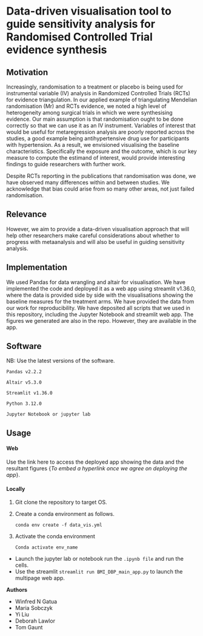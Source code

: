 # Data-driven visualisation tool to guide sensitivity analysis for Randomised Controlled Trial evidence synthesis

## Motivation
Increasingly, randomisation to a treatment or placebo is being used for instrumental variable (IV) analysis in Randomized Controlled Trials (RCTs) for evidence triangulation.
In our applied example of triangulating Mendelian randomisation (Mr) and RCTs evidence, we noted a high level of heterogeneity among surgical trials in which we were synthesising evidence. Our main assumption is that randomisation ought to be done correctly so that we can use it as an IV instrument. Variables of interest that would be useful for metaregression analysis are poorly reported across the studies, a good example being antihypertensive drug use for participants with hypertension. As a result, we envisioned visualising the baseline characteristics. Specifically the exposure and the outcome, which is our key measure to compute the estimand of interest, would provide interesting findings to guide researchers with further work.

Despite RCTs reporting in the publications that randomisation was done, we have observed many differences within and between studies. 
We acknowledge that bias could arise from so many other areas, not just failed randomisation. 

## Relevance
However, we aim to provide a data-driven visualisation approach that will help other researchers make careful considerations about whether to progress with metaanalysis and will also be useful in guiding sensitivity analysis.


##  Implementation
We used Pandas for data wrangling and altair for visualisation.
We have implemented the code and deployed it as a web app using streamlit v1.36.0, where the data is provided side by side with the visualisations showing the baseline measures for the treatment arms.
We have provided the data from our work for reproducibility.
We have deposited all scripts that we used in this repository, including the Jupyter Notebook and streamlit web app. 
The figures we generated are also in the repo. However, they are available in the app.


## Software
NB: Use the latest versions of the software.

`Pandas v2.2.2`

`Altair v5.3.0`

`Streamlit v1.36.0`

`Python 3.12.0`

`Jupyter Notebook or jupyter lab`

## Usage

#### Web
Use the link here to access the deployed app showing the data and the resultant figures {*To embed a hyperlink once we agree on deploying the app*}.

#### Locally

1. Git clone the repository to target OS.

2. Create a conda environment as follows.
   
   `conda env create -f data_vis.yml`
   
4. Activate the conda environment
   
   `Conda activate env_name`
   
- Launch the jupyter lab or notebook run the `.ipynb file` and run the cells.
- Use the streamlit `streamlit run BMI_DBP_main_app.py` to launch the multipage web app.


   


**Authors**
- Winfred N Gatua
- Maria Sobczyk
- Yi Liu
- Deborah Lawlor
- Tom Gaunt

